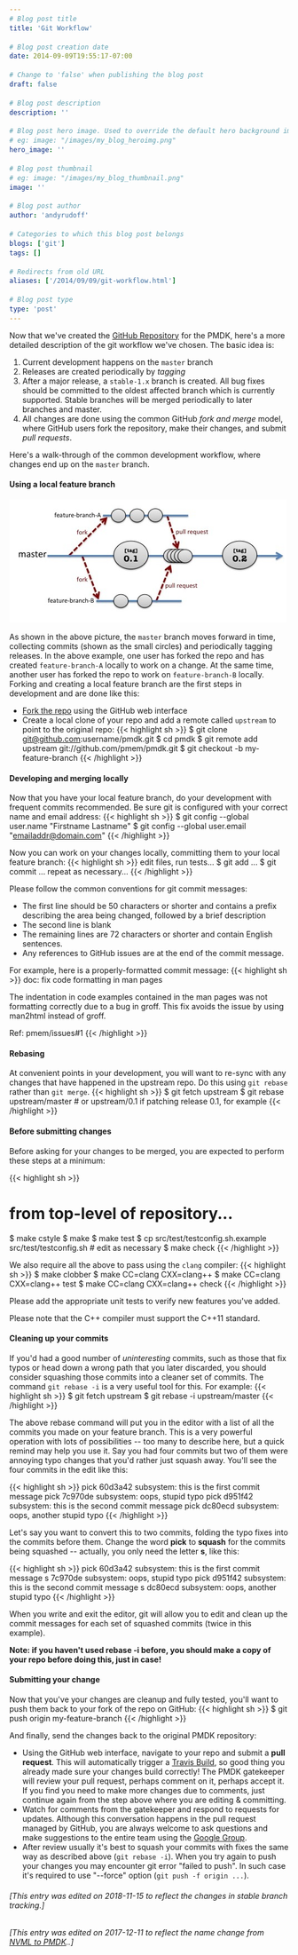 ```yaml
---
# Blog post title
title: 'Git Workflow'

# Blog post creation date
date: 2014-09-09T19:55:17-07:00

# Change to 'false' when publishing the blog post
draft: false

# Blog post description
description: ''

# Blog post hero image. Used to override the default hero background image.
# eg: image: "/images/my_blog_heroimg.png"
hero_image: ''

# Blog post thumbnail
# eg: image: "/images/my_blog_thumbnail.png"
image: ''

# Blog post author
author: 'andyrudoff'

# Categories to which this blog post belongs
blogs: ['git']
tags: []

# Redirects from old URL
aliases: ['/2014/09/09/git-workflow.html']

# Blog post type
type: 'post'
---
```


Now that we've created the [GitHub Repository](https://github.com/pmem/pmdk)
for the PMDK, here's a more detailed description of the git
workflow we've chosen. The basic idea is:

1. Current development happens on the `master` branch
2. Releases are created periodically by _tagging_
3. After a major release, a `stable-1.x` branch is created.
   All bug fixes should be committed to the oldest affected branch which is currently
   supported. Stable branches will be merged periodically to later branches and master.
4. All changes are done using the common GitHub _fork and merge_ model, where
   GitHub users fork the repository, make their changes, and submit
   _pull requests_.

Here's a walk-through of the common development workflow, where changes
end up on the `master` branch.

#### Using a local feature branch

![git overview](/images/posts/git-overview.jpg)

As shown in the above picture, the `master` branch moves forward in
time, collecting commits (shown as the small circles) and periodically
tagging releases. In the above example, one user has forked the
repo and has created `feature-branch-A` locally to work on a change.
At the same time, another user has forked the repo to work on
`feature-branch-B` locally. Forking and creating a local feature
branch are the first steps in development and are done like this:

- [Fork the repo](https://github.com/pmem/pmdk) using the GitHub web interface
- Create a local clone of your repo and add a remote called `upstream` to point to the original repo:
  {{< highlight sh >}}
  $ git clone git@github.com:username/pmdk.git
  $ cd pmdk
  $ git remote add upstream git://github.com/pmem/pmdk.git
  $ git checkout -b my-feature-branch
  {{< /highlight >}}

#### Developing and merging locally

Now that you have your local feature branch, do your development
with frequent commits recommended. Be sure git is configured
with your correct name and email address:
{{< highlight sh >}}
$ git config --global user.name "Firstname Lastname"
$ git config --global user.email "emailaddr@domain.com"
{{< /highlight >}}

Now you can work on your changes locally, committing them to your
local feature branch:
{{< highlight sh >}}
edit files, run tests...
$ git add ...
$ git commit ...
repeat as necessary...
{{< /highlight >}}

Please follow the common conventions for git commit messages:

- The first line should be 50 characters or shorter and contains a prefix describing the area being changed, followed by a brief description
- The second line is blank
- The remaining lines are 72 characters or shorter and contain English sentences.
- Any references to GitHub issues are at the end of the commit message.

For example, here is a properly-formatted commit message:
{{< highlight sh >}}
doc: fix code formatting in man pages

The indentation in code examples contained in the man pages
was not formatting correctly due to a bug in groff. This
fix avoids the issue by using man2html instead of groff.

Ref: pmem/issues#1
{{< /highlight >}}

#### Rebasing

At convenient points in your development, you will want to re-sync with
any changes that have happened in the upstream repo. Do this using
`git rebase` rather than `git merge`.
{{< highlight sh >}}
$ git fetch upstream
$ git rebase upstream/master # or upstream/0.1 if patching release 0.1, for example
{{< /highlight >}}

#### Before submitting changes

Before asking for your changes to be merged, you are expected to perform
these steps at a minimum:

{{< highlight sh >}}

# from top-level of repository...

$ make cstyle
$ make
$ make test
$ cp src/test/testconfig.sh.example src/test/testconfig.sh # edit as necessary
$ make check
{{< /highlight >}}

We also require all the above to pass using the `clang` compiler:
{{< highlight sh >}}
$ make clobber
$ make CC=clang CXX=clang++
$ make CC=clang CXX=clang++ test
$ make CC=clang CXX=clang++ check
{{< /highlight >}}

Please add the appropriate unit tests to verify new features you've added.

Please note that the C++ compiler must support the C++11 standard.

#### Cleaning up your commits

If you'd had a good number of _uninteresting_ commits, such as
those that fix typos or head down a wrong path that you later discarded,
you should consider
squashing those commits into a cleaner set of commits. The command
`git rebase -i` is a very useful tool for this. For example:
{{< highlight sh >}}
$ git fetch upstream
$ git rebase -i upstream/master
{{< /highlight >}}

The above rebase command will put you in the editor with a list of all
the commits you made on your feature branch. This is a very powerful
operation with lots of possibilities -- too many to describe here, but
a quick remind may help you use it. Say you had four commits but two of
them were annoying typo changes that you'd rather just squash away. You'll
see the four commits in the edit like this:

{{< highlight sh >}}
pick 60d3a42 subsystem: this is the first commit message
pick 7c970de subsystem: oops, stupid typo
pick d951f42 subsystem: this is the second commit message
pick dc80ecd subsystem: oops, another stupid typo
{{< /highlight >}}

Let's say you want to convert this to two commits, folding the typo
fixes into the commits before them. Change the word **pick** to **squash**
for the commits being squashed -- actually, you only need the letter **s**,
like this:

{{< highlight sh >}}
pick 60d3a42 subsystem: this is the first commit message
s 7c970de subsystem: oops, stupid typo
pick d951f42 subsystem: this is the second commit message
s dc80ecd subsystem: oops, another stupid typo
{{< /highlight >}}

When you write and exit the editor, git will allow you to edit and clean
up the commit messages for each set of squashed commits (twice in this
example).

**Note: if you haven't used rebase -i before, you should make a copy
of your repo before doing this, just in case!**

#### Submitting your change

Now that you've your changes are cleanup and fully tested, you'll want to
push them back to your fork of the repo on GitHub:
{{< highlight sh >}}
$ git push origin my-feature-branch
{{< /highlight >}}

And finally, send the changes back to the original PMDK repository:

- Using the GitHub web interface, navigate to your repo
  and submit a **pull request**. This will automatically trigger
  a [Travis Build](https://travis-ci.org), so good thing you already
  made sure your changes build correctly! The PMDK gatekeeper will
  review your pull request, perhaps comment on it, perhaps accept it.
  If you find you need to make more changes due to comments, just
  continue again from the step above where you are editing & committing.
- Watch for comments from the gatekeeper and respond to requests for
  updates. Although this conversation happens in the pull request
  managed by GitHub, you are always welcome to ask questions and make
  suggestions to the entire team using the
  [Google Group](https://groups.google.com/group/pmem).
- After review usually it's best to squash your commits with fixes the same
  way as described above (`git rebase -i`). When you try again to push your
  changes you may encounter git error "failed to push". In such case it's
  required to use "--force" option (`git push -f origin ...`).

###### [This entry was edited on 2018-11-15 to reflect the changes in stable branch tracking.]

###### [This entry was edited on 2017-12-11 to reflect the name change from [NVML to PMDK](/blog/2017/12/announcing-the-persistent-memory-development-kit)..]
